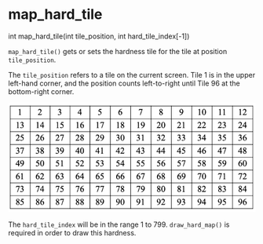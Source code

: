 # map_hard_tile

<Prototype>int map_hard_tile(int tile_position, int hard_tile_index[-1])</Prototype>

`map_hard_tile()` gets or sets the hardness tile for the tile at position `tile_position`.

The `tile_position` refers to a tile on the current screen. Tile 1 is in the upper left-hand corner, and the position counts left-to-right until Tile 96 at the bottom-right corner.

![Tile table](./images/tile_table.png)

The `hard_tile_index` will be in the range 1 to 799. `draw_hard_map()` is required in order to draw this hardness.
